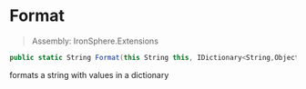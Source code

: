 ﻿

# Format

> Assembly: IronSphere.Extensions

```csharp
public static String Format(this String this, IDictionary<String,Object> values)
```

formats a string with values in a dictionary

